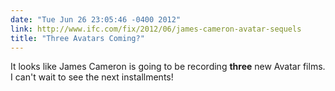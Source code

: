 ```yaml
---
date: "Tue Jun 26 23:05:46 -0400 2012"
link: http://www.ifc.com/fix/2012/06/james-cameron-avatar-sequels
title: "Three Avatars Coming?"
---
```


It looks like James Cameron is going to be recording **three** new Avatar
films. I can't wait to see the next installments!
